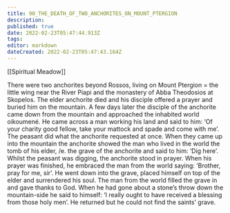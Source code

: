 ```yaml
---
title: 90_THE_DEATH_OF_TWO_ANCHORITES_ON_MOUNT_PTERGION
description: 
published: true
date: 2022-02-23T05:47:44.913Z
tags: 
editor: markdown
dateCreated: 2022-02-23T05:47:43.164Z
---
```


[[Spiritual Meadow]]
 
There were two anchorites beyond Rossos, living on Mount Ptergion = the little wing near the River Piapi and the monastery of Abba Theodosios at Skopelos. The elder anchorite died and his disciple offered a prayer and buried him on the mountain. A few days later the disciple of the anchorite came down from the mountain and approached the inhabited world oikoumené. He came across a man working his land and said to him: ‘Of your charity good fellow, take your mattock and spade and come with me’. The peasant did what the anchorite requested at once. When they came up into the mountain the anchorite showed the man who lived in the world the tomb of his elder, /e. the grave of the anchorite and said to him: ‘Dig here’. Whilst the peasant was digging, the anchorite stood in prayer. When his prayer was finished, he embraced the man from the world saying: ‘Brother, pray for me, sir’. He went down into the grave, placed himself on top of the elder and surrendered his soul. The man from the world filled the grave in and gave thanks to God. When he had gone about a stone’s throw down the mountain-side he said to himself: ‘I really ought to have received a blessing from those holy men’. He returned but he could not find the saints’ grave.
